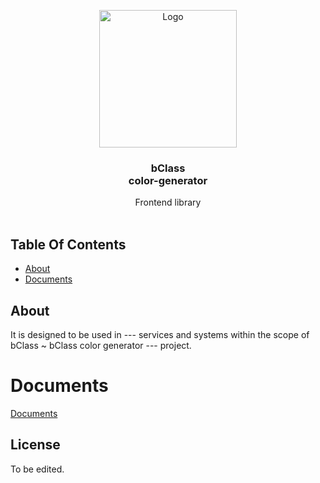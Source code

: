 <p align="center">
  <a href="#">
    <img src="#" alt="Logo" width="220" height="auto">
  </a>

  <h3 align="center">bClass<br/>color-generator</h3>

  <p align="center">
    Frontend library
    <br/>
    <br/>
  </p>
</p>

## Table Of Contents

- [About](#about)
- [Documents](#documents)

## About

It is designed to be used in --- services and systems within the scope of bClass ~ bClass color generator --- project.

# Documents

[Documents](./docs/README.md)

## License

To be edited.

